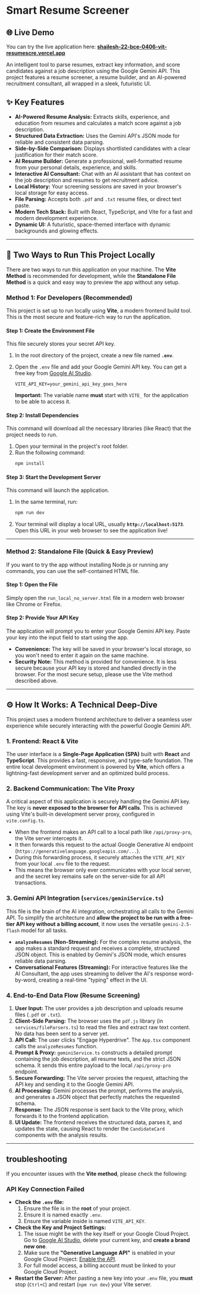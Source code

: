 # Smart Resume Screener

## 🌐 Live Demo

You can try the live application here: **[shailesh-22-bce-0406-vit-resumescre.vercel.app](https://shailesh-22-bce-0406-vit-resumescre.vercel.app/)**

An intelligent tool to parse resumes, extract key information, and score candidates against a job description using the Google Gemini API. This project features a resume screener, a resume builder, and an AI-powered recruitment consultant, all wrapped in a sleek, futuristic UI.

## ✨ Key Features

*   **AI-Powered Resume Analysis:** Extracts skills, experience, and education from resumes and calculates a match score against a job description.
*   **Structured Data Extraction:** Uses the Gemini API's JSON mode for reliable and consistent data parsing.
*   **Side-by-Side Comparison:** Displays shortlisted candidates with a clear justification for their match score.
*   **AI Resume Builder:** Generate a professional, well-formatted resume from your personal details, experience, and skills.
*   **Interactive AI Consultant:** Chat with an AI assistant that has context on the job description and resumes to get recruitment advice.
*   **Local History:** Your screening sessions are saved in your browser's local storage for easy access.
*   **File Parsing:** Accepts both `.pdf` and `.txt` resume files, or direct text paste.
*   **Modern Tech Stack:** Built with React, TypeScript, and Vite for a fast and modern development experience.
*   **Dynamic UI:** A futuristic, space-themed interface with dynamic backgrounds and glowing effects.

---

## 🚀 Two Ways to Run This Project Locally

There are two ways to run this application on your machine. The **Vite Method** is recommended for development, while the **Standalone File Method** is a quick and easy way to preview the app without any setup.

### Method 1: For Developers (Recommended)

This project is set up to run locally using **Vite**, a modern frontend build tool. This is the most secure and feature-rich way to run the application.

#### Step 1: Create the Environment File
This file securely stores your secret API key.

1.  In the root directory of the project, create a new file named **`.env`**.
2.  Open the `.env` file and add your Google Gemini API key. You can get a free key from [Google AI Studio](https://aistudio.google.com/app/apikey).

    ```
    VITE_API_KEY=your_gemini_api_key_goes_here
    ```
    **Important:** The variable name **must** start with `VITE_` for the application to be able to access it.

#### Step 2: Install Dependencies
This command will download all the necessary libraries (like React) that the project needs to run.

1.  Open your terminal in the project's root folder.
2.  Run the following command:
    ```bash
    npm install
    ```

#### Step 3: Start the Development Server
This command will launch the application.

1.  In the same terminal, run:
    ```bash
    npm run dev
    ```
2.  Your terminal will display a local URL, usually **`http://localhost:5173`**. Open this URL in your web browser to see the application live!

---

### Method 2: Standalone File (Quick & Easy Preview)

If you want to try the app without installing Node.js or running any commands, you can use the self-contained HTML file.

#### Step 1: Open the File
Simply open the `run_local_no_server.html` file in a modern web browser like Chrome or Firefox.

#### Step 2: Provide Your API Key
The application will prompt you to enter your Google Gemini API key. Paste your key into the input field to start using the app.

*   **Convenience:** The key will be saved in your browser's local storage, so you won't need to enter it again on the same machine.
*   **Security Note:** This method is provided for convenience. It is less secure because your API key is stored and handled directly in the browser. For the most secure setup, please use the Vite method described above.

---

## ⚙️ How It Works: A Technical Deep-Dive

This project uses a modern frontend architecture to deliver a seamless user experience while securely interacting with the powerful Google Gemini API.

### 1. Frontend: React & Vite
The user interface is a **Single-Page Application (SPA)** built with **React** and **TypeScript**. This provides a fast, responsive, and type-safe foundation. The entire local development environment is powered by **Vite**, which offers a lightning-fast development server and an optimized build process.

### 2. Backend Communication: The Vite Proxy
A critical aspect of this application is securely handling the Gemini API key. The key is **never exposed to the browser for API calls**. This is achieved using Vite's built-in development server proxy, configured in `vite.config.ts`.

- When the frontend makes an API call to a local path like `/api/proxy-pro`, the Vite server intercepts it.
- It then forwards this request to the actual Google Generative AI endpoint (`https://generativelanguage.googleapis.com/...`).
- During this forwarding process, it securely attaches the `VITE_API_KEY` from your local `.env` file to the request.
- This means the browser only ever communicates with your local server, and the secret key remains safe on the server-side for all API transactions.

### 3. Gemini API Integration (`services/geminiService.ts`)
This file is the brain of the AI integration, orchestrating all calls to the Gemini API. To simplify the architecture and **allow the project to be run with a free-tier API key without a billing account**, it now uses the versatile `gemini-2.5-flash` model for all tasks.

-   **`analyzeResumes` (Non-Streaming):** For the complex resume analysis, the app makes a standard request and receives a complete, structured JSON object. This is enabled by Gemini's JSON mode, which ensures reliable data parsing.
-   **Conversational Features (Streaming):** For interactive features like the AI Consultant, the app uses streaming to deliver the AI's response word-by-word, creating a real-time "typing" effect in the UI.

### 4. End-to-End Data Flow (Resume Screening)

1.  **User Input:** The user provides a job description and uploads resume files (`.pdf` or `.txt`).
2.  **Client-Side Parsing:** The browser uses the `pdf.js` library (in `services/fileParsers.ts`) to read the files and extract raw text content. No data has been sent to a server yet.
3.  **API Call:** The user clicks "Engage Hyperdrive". The `App.tsx` component calls the `analyzeResumes` function.
4.  **Prompt & Proxy:** `geminiService.ts` constructs a detailed prompt containing the job description, all resume texts, and the strict JSON schema. It sends this entire payload to the local `/api/proxy-pro` endpoint.
5.  **Secure Forwarding:** The Vite server proxies the request, attaching the API key and sending it to the Google Gemini API.
6.  **AI Processing:** Gemini processes the prompt, performs the analysis, and generates a JSON object that perfectly matches the requested schema.
7.  **Response:** The JSON response is sent back to the Vite proxy, which forwards it to the frontend application.
8.  **UI Update:** The frontend receives the structured data, parses it, and updates the state, causing React to render the `CandidateCard` components with the analysis results.

---

## troubleshooting

If you encounter issues with the **Vite method**, please check the following:

### API Key Connection Failed

-   **Check the `.env` file:**
    1.  Ensure the file is in the **root** of your project.
    2.  Ensure it is named exactly `.env`.
    3.  Ensure the variable inside is named `VITE_API_KEY`.
-   **Check the Key and Project Settings:**
    1.  The issue might be with the key itself or your Google Cloud Project. Go to [Google AI Studio](https://aistudio.google.com/app/apikey), delete your current key, and **create a brand new one**.
    2.  Make sure the **"Generative Language API"** is enabled in your Google Cloud Project: [Enable the API](https://console.cloud.google.com/apis/library/generativelanguage.googleapis.com).
    3.  For full model access, a billing account must be linked to your Google Cloud Project.
-   **Restart the Server:** After pasting a new key into your `.env` file, you **must** stop (`Ctrl+C`) and restart (`npm run dev`) your Vite server.
